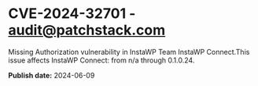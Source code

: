# CVE-2024-32701 - audit@patchstack.com

Missing Authorization vulnerability in InstaWP Team InstaWP Connect.This issue affects InstaWP Connect: from n/a through 0.1.0.24.

**Publish date:** 2024-06-09
